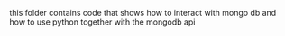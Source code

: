 this folder contains code that shows how to interact with mongo db and how to use python together with the mongodb api
